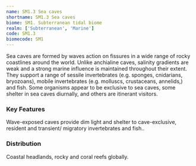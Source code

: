 ```yaml
---
name: SM1.3 Sea caves
shortname: SM1.3 Sea caves
biome: SM1. Subterranean tidal biome
realm: ['Subterranean', 'Marine']
code: SM1.3
biomecode: SM1
---
```


Sea caves are formed by waves action on fissures in a wide range of rocky coastlines around the world. Unlike anchialine caves, salinity gradients are weak and a strong marine influence is maintained throughout their extent. They support a range of sessile invertebrates (e.g. sponges, cnidarians, bryozoans), mobile invertebrates (e.g. molluscs, crustaceans, annelids,) and fish. Some organisms appear to be exclusive to sea caves, some shelter in sea caves diurnally, and others are itinerant visitors.

### Key Features

Wave-exposed caves provide dim light and shelter to cave-exclusive, resident and transient/ migratory invertebrates and fish..

### Distribution

Coastal headlands, rocky and coral reefs globally.

